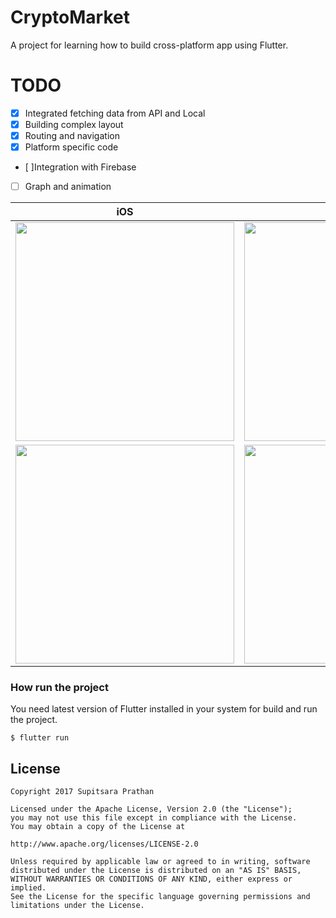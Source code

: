 # CryptoMarket

A project for learning how to build cross-platform app using Flutter.

# TODO
- [x] Integrated fetching data from API and Local
- [x] Building complex layout
- [x] Routing and navigation
- [x] Platform specific code
- [ ]Integration with Firebase
- [ ] Graph and animation

| iOS | Android |
| --- | ------- |
| <img src="https://github.com/prathanbomb/crypto_market/blob/master/screenshot/screenshot_ios.png" width="350"/> | <img src="https://github.com/prathanbomb/crypto_market/blob/master/screenshot/screenshot_android.png" width="350"/> |
| <img src="https://github.com/prathanbomb/crypto_market/blob/master/screenshot/screenshot_ios_2.png" width="350"/> | <img src="https://github.com/prathanbomb/crypto_market/blob/master/screenshot/screenshot_android_2.png" width="350"/> |

### How run the project

You need latest version of Flutter installed in your system for build and run the project.

```shell
$ flutter run
```

License
-------

```
Copyright 2017 Supitsara Prathan

Licensed under the Apache License, Version 2.0 (the "License");
you may not use this file except in compliance with the License.
You may obtain a copy of the License at

http://www.apache.org/licenses/LICENSE-2.0

Unless required by applicable law or agreed to in writing, software
distributed under the License is distributed on an "AS IS" BASIS,
WITHOUT WARRANTIES OR CONDITIONS OF ANY KIND, either express or implied.
See the License for the specific language governing permissions and
limitations under the License.
```
